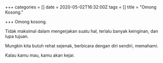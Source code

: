 +++
categories = []
date = 2020-05-02T16:32:00Z
tags = []
title = "Omong Kosong."

+++
Omong kosong.<!--more-->

Tidak maksimal dalam mengerjakan suatu hal, terlalu banyak keinginan, dan lupa tujuan.

Mungkin kita butuh rehat sejenak, berbicara dengan diri sendiri, memahami.

Kalau kamu mau, kamu akan kejar.